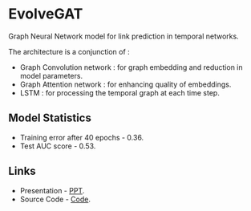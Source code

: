 # EvolveGAT
Graph Neural Network model for link prediction in temporal networks.

The architecture is a conjunction of : 
- Graph Convolution network : for graph embedding and reduction in model parameters.
- Graph Attention network : for enhancing quality of embeddings.
- LSTM : for processing the temporal graph at each time step.

## Model Statistics 
- Training error after 40 epochs - 0.36.
- Test AUC score - 0.53.

## Links 
- Presentation - [PPT](https://github.com/its7ARC/TemporalLinkPrediction/blob/main/EvolveGAT_ppt.pdf).
- Source Code - [Code](https://github.com/its7ARC/TemporalLinkPrediction/blob/main/EvolveGAT_Code.ipynb).
